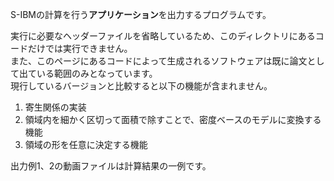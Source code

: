 S-IBMの計算を行う**アプリケーション**を出力するプログラムです。

実行に必要なヘッダーファイルを省略しているため、このディレクトリにあるコードだけでは実行できません。
<br>また、このページにあるコードによって生成されるソフトウェアは既に論文として出ている範囲のみとなっています。
<br>現行しているバージョンと比較すると以下の機能が含まれません。
1. 寄生関係の実装
1. 領域内を細かく区切って面積で除すことで、密度ベースのモデルに変換する機能
1. 領域の形を任意に決定する機能


出力例1、2の動画ファイルは計算結果の一例です。
